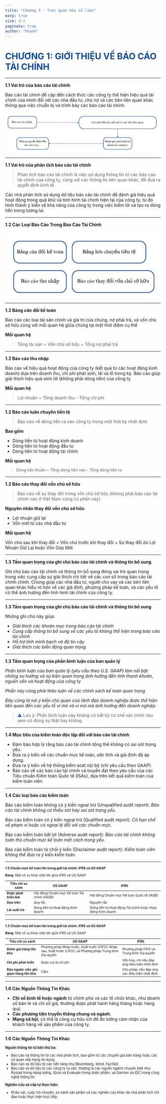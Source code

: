 ```yaml
---
title: "Chương 5 - Trực quan hóa số liệu"
marp: true
size: 4:3
paginate: true
author: "khanh"
---
```


<style>
<!-- @import url('https://fonts.googleapis.com/css2?family=Raleway:wght@400;500;600;700&display=swap'); -->
@import url('https://fonts.googleapis.com/css2?family=Inter:ital,opsz,wght@0,14..32,100..900;1,14..32,100..900&display=swap');


:root {
  --bgColor-main: #FFFEF9;
  --bgColor-second: #B7C5D9;
  --primaryColor: #124B92;
  --textColor: #3a3a3a;
  font-size: 25px;
  font-weight: 300;
  font-family: 'Raleway', sans-serif;
}

header {
  color: var(--textColor);
  font-weight: 700;
  font-size: 25px;
}

.col-2 {
  display: flex;
  gap: 50px;
  justify-content: center;
  align-items: center;
}

img, table {
  display: block;
  margin: 0 auto;
}

section.section2 {
  display: flex;
  flex-direction: row;
  justify-content: center;
  align-items: center;
}

h1 {
  color: var(--primaryColor);
  font-weight: 700;
}

span {
  color: var(--primaryColor)
}

section::after {
  content: 'Page ' attr(data-marpit-pagination) ' / ' attr(data-marpit-pagination-total);
  font-size: 16px;
}

</style>

# CHƯƠNG 1: GIỚI THIỆU VỀ BÁO CÁO TÀI CHÍNH

---

**1.1 Vai trò của báo cáo tài chính**

Báo cáo tài chính đề cập đến cách thức các công ty thể hiện hiệu quả tài chính của mình đối với các nhà đầu tư, chủ nợ và các bên liên quan khác thông qua việc chuẩn bị và trình bày các báo cáo tài chính.

![image.png](image.png)

---

**1.1 Vai trò của phân tích báo cáo tài chính**

> Phân tích báo cáo tài chính là việc sử dụng thông tin từ các báo cáo tài chính của công ty, cùng với các thông tin liên quan khác, để đưa ra quyết định kinh tế. 

Các nhà phân tích sử dụng dữ liệu báo cáo tài chính để đánh giá hiệu quả hoạt động trong quá khứ và tình hình tài chính hiện tại của công ty, từ đó hình thành ý kiến về khả năng của công ty trong việc kiếm lời và tạo ra dòng tiền trong tương lai.

---

**1.2 Các Loại Báo Cáo Trong Báo Cáo Tài Chính** 

![w:700](image%201.png)

---
**1.2 Bảng cân đối kế toán**

Báo cáo các loại tài sản chính và giá trị của chúng, nợ phải trả, và vốn chủ sở hữu cùng với mối quan hệ giữa chúng tại một thời điểm cụ thể

**Mối quan hệ** 

> Tổng tài sản = Vốn chủ sở hữu + Tổng nợ phải trả

---
**1.2 Báo cáo thu nhập** 

Báo cáo về hiệu quả hoạt động của công ty (kết quả từ các hoạt động kinh doanh) dựa trên doanh thu, chi phí phát sinh, lãi và lỗ trong kỳ. Báo cáo giúp giải thích hiệu quả sinh lời (không phải dòng tiền) của công ty

**Mối quan hệ**

> Lợi nhuận = Tổng doanh thu - Tổng chi phí

---

**1.2 Báo cáo luân chuyển tiền tệ**

> Báo cáo về dòng tiền ra vào công ty trong một thời kỳ nhất định

**Bao gồm**

- Dòng tiền từ hoạt động kinh doanh 
- Dòng tiền từ hoạt động đầu tư
- Dòng tiền từ hoạt động tài chính 

**Mối quan hệ** 

<div style="font-size:0.9em">

> Dòng tiền thuần = Tổng dòng tiền vào - Tổng dòng tiền ra

</div>


---

**1.2 Báo cáo thay đổi vốn chủ sở hữu**

> Báo cáo về sự thay đổi trong vốn chủ sở hữu (không phải báo cáo tài chính nào ở Việt Nam cũng có phần này)

**Nguyên nhân thay đổi vốn chủ sở hữu**

- Lợi nhuận giữ lại
- Vốn mới từ các nhà đầu tư

**Mối quan hệ** 

Vốn chủ sau khi thay đổi = Vốn chủ trước khi thay đổi + Sự thay đổi do Lợi Nhuận Giữ Lại hoặc Vốn Góp Mới  

---

**1.3 Tầm quan trọng của ghi chú báo cáo tài chính và thông tin bổ sung**

Ghi chú báo cáo tài chính và thông tin bổ sung đóng vai trò quan trọng trong việc cung cấp sự giải thích chi tiết về các con số trong báo cáo tài chính chính. Chúng giúp các nhà đầu tư, người cho vay và các bên liên quan khác hiểu rõ hơn về các giả định, phương pháp kế toán, và các yếu tố có thể ảnh hưởng đến tình hình tài chính của công ty. 


---


**1.3 Tầm quan trọng của ghi chú báo cáo tài chính và thông tin bổ sung**

Những ghi chú này giúp:

- *Giải thích các khoản mục trong báo cáo tài chính*  
- *Cung cấp thông tin bổ sung về các yếu tố không thể hiện trong báo cáo tài chính*
- *Hỗ trợ tính minh bạch và độ tin cậy*
- *Giải thích các biến động quan trọng*

---

**1.3 Tầm quan trọng của phần bình luận của ban quản lý**

*Phần bình luận của ban quản lý (yêu cầu theo U.S. GAAP) làm nổi bật những xu hướng và sự kiện quan trọng ảnh hưởng đến tính thanh khoản, nguồn vốn và hoạt động của công ty*

*Phần này cũng phải thảo luận về các chính sách kế toán quan trọng*

*Đây cũng là nơi ý kiến chủ quan của lãnh đạo doanh nghiệp được thể hiện liên quan đến các yếu tố vĩ mô và vi mô mà ảnh hưởng đến doanh nghiệp*

> :warning: Lưu ý: Phần bình luận này không có bất kỳ cơ chế xác minh nào xem có đúng sự thật hay không

---

**1.4 Mục tiêu của kiểm toán độc lập đối với báo cáo tài chính** 

- Đảm bảo hợp lý rằng báo cáo tài chính tổng thể không có sai sót trọng yếu.
- Đưa ra ý kiến về các chuẩn mực kế toán, ước tính và giả định đã áp dụng.
- Đưa ra ý kiến về hệ thống kiểm soát nội bộ (chỉ yêu cầu theo GAAP).
- Báo cáo về các báo cáo tài chính và truyền đạt theo yêu cầu của các Tiêu chuẩn Kiểm toán Quốc tế (ISAs), dựa trên kết quả kiểm toán của kiểm toán viên.

---

**1.4 Các loại báo cáo kiểm toán**

Báo cáo kiểm toán không có ý kiến ngoại trừ (Unqualified audit report): *Báo cáo tài chính không có thiếu sót hay sai sót trọng yếu.*

Báo cáo kiểm toán có ý kiến ngoại trừ (Qualified audit report): *Có hạn chế về phạm vi hoặc có ngoại lệ đối với các chuẩn mực.*

Báo cáo kiểm toán bất lợi (Adverse audit report): *Báo cáo tài chính không tuân thủ chuẩn mực kế toán một cách trọng yếu.*

Báo cáo kiểm toán từ chối ý kiến (Disclaimer audit report): *Kiểm toán viên không thể đưa ra ý kiến kiểm toán.*

---

<div style="font-size: 0.75em">

**1.5 Chuẩn mực kế toán lớn trong giới tài chính: IFRS và US GAAP**

**Bảng**: Một số sự khác biệt lớn giữa IFRS và US GAAP

| **Tiêu chí so sánh** | **US GAAP** | **IFRS** |
| --- | --- | --- |
| **Được phát triển bởi** | Hội đồng Chuẩn mực Kế toán Tài chính (FASB) | Hội đồng Chuẩn mực Kế toán Quốc tế (IASB) |
| **Dựa trên** | Quy tắc | Nguyên tắc |
| **Lãi suất trả** | Dòng tiền từ Hoạt động Kinh doanh | Dòng tiền từ Hoạt động Tài chính hoặc Hoạt động Kinh doanh |

</div>

---

<div style="font-size: 0.75em">

**1.5 Chuẩn mực kế toán lớn trong giới tài chính: IFRS và US GAAP**

**Bảng**: Một số sự khác biệt lớn giữa IFRS và US GAAP

| **Tiêu chí so sánh** | **US GAAP** | IFRS |
| --- | --- | --- |
| **Đánh giá hàng tồn kho** | Phương pháp Nhập trước, Xuất trước (FIFO); Nhập sau, Xuất trước (LIFO); và Phương pháp Trung bình Gia quyền | Phương pháp FIFO và Trung bình Gia quyền |
| **Chi phí phát triển** | Được coi là chi phí | Vốn hóa, chỉ nếu đáp ứng điều kiện nhất định |
| **Đảo ngược việc ghi giảm hàng tồn kho** | Cấm | Cho phép, nếu đáp ứng các điều kiện nhất định |

</div>

---

**1.6 Các Nguồn Thông Tin Khác** 

- **Chỉ số kinh tế hoặc ngành** từ chính phủ và các tổ chức khác, như doanh số bán lẻ và chỉ số giá, thường được phát hành hàng tháng hoặc hàng quý.
- **Các phương tiện truyền thông chung và ngành**.
- **Mạng xã hội**, có thể là công cụ hữu ích để đo lường cảm nhận của khách hàng về sản phẩm của công ty.

---

**1.6 Các Nguồn Thông Tin Khác** 

<div style="font-size: 0.8em">

**Nguồn thông tin từ bên thứ ba**:
- Báo cáo và thông tin từ các nhà phân tích, bao gồm từ các chuyên gia bán hàng hoặc các cơ quan xếp hạng tín dụng.
- Báo cáo và dữ liệu từ các nền tảng như Bloomberg, Wind, FactSet.
- Báo cáo và dữ liệu từ các công ty tư vấn, thường là các nguồn ngành chuyên biệt như Rystad trong năng lượng, iQvia và Evaluate trong dược phẩm, và Gartner và IDC trong công nghệ thông tin.


**Nghiên cứu sơ cấp tự thực hiện**:
- Khảo sát, cuộc trò chuyện, so sánh sản phẩm và các nghiên cứu khác do nhà phân tích chỉ đạo hoặc thực hiện trực tiếp.

</div>